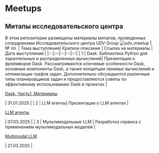 # Meetups
## Митапы исследовательского центра
В этом репозитории размещены материалы митапов, проведенных сотрудниками Исследовательского центра UDV Group
![udv_meetup](https://github.com/user-attachments/assets/cac2aa28-c34e-4f90-91b3-0e6a9b34d817)
| № пп. | Тема выступления| Краткое описание |  Ссылка на материалы | Дата выступления |
|:-:|:-:|:-:|:-:|:-:|
| 1 | Dask. Библиотека Python для параллельных и распределенных вычислений| Презентация о фреймворке Dask. Рассматриваются ключевые особенности Dask, основные компоненты Dask, а также концепции ленивых вычислений и оптимизации графов задач. Дополнительно обсуждаются различные типы планировщиков задач и предоставляются советы по эффективному использованию Dask в проектах  | <p><a href="https://github.com/UDV-RnD/Meetups/tree/fec08dd487b1d6a99d5e29897b0c7027aff41d7b/Dask.Part%201"> Dask. Часть1. Материалы </a></p> | 31.01.2025 |
| 2 | LLM агенты| Презентация о LLM агентах  | <p><a href="https://github.com/UDV-RnD/Meetups/tree/main/LLM%20agents"> LLM агенты </a></p> | 07.03.2025 |
| 3 | Мультимодальные LLM | Разработка сервиса с применением мультимодальных моделей  | <p><a href="https://github.com/UDV-RnD/Meetups/tree/main/LLM%20agents"> Multimodal LLM </a></p> | 21.03.2025 |



